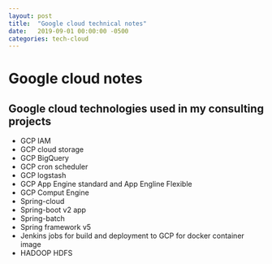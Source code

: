 ```yaml
---
layout: post
title:  "Google cloud technical notes"
date:   2019-09-01 00:00:00 -0500
categories: tech-cloud
---
```


# Google cloud notes #

## Google cloud technologies used in my consulting projects

- GCP IAM
- GCP cloud storage
- GCP BigQuery
- GCP cron scheduler
- GCP logstash
- GCP App Engine standard and App Engline Flexible
- GCP Comput Engine
- Spring-cloud
- Spring-boot v2 app
- Spring-batch
- Spring framework v5
- Jenkins jobs for build and deployment to GCP for docker container image
- HADOOP HDFS

